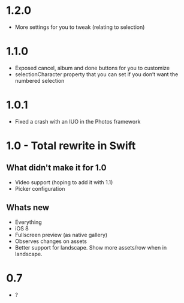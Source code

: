 # 1.2.0
* More settings for you to tweak (relating to selection)

# 1.1.0
* Exposed cancel, album and done buttons for you to customize
* selectionCharacter property that you can set if you don’t want the numbered selection

# 1.0.1
* Fixed a crash with an IUO in the Photos framework

# 1.0 - Total rewrite in Swift
## What didn't make it for 1.0
* Video support (hoping to add it with 1.1)
* Picker configuration

## Whats new
* Everything
* iOS 8
* Fullscreen preview (as native gallery)
* Observes changes on assets
* Better support for landscape. Show more assets/row when in landscape.

# 0.7
* ?
